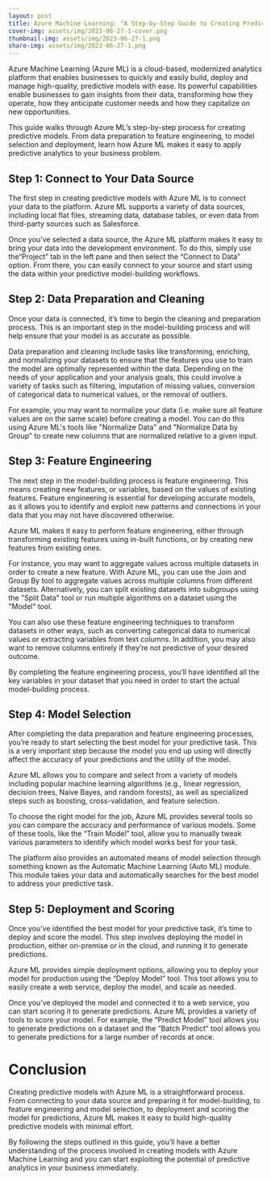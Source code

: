 ```yaml
---
layout: post
title: Azure Machine Learning: "A Step-by-Step Guide to Creating Predictive Models"
cover-img: assets/img/2023-06-27-1-cover.png
thumbnail-img: assets/img/2023-06-27-1.png
share-img: assets/img/2023-06-27-1.png
---
```

Azure Machine Learning (Azure ML) is a cloud-based, modernized analytics platform that enables businesses to quickly and easily build, deploy and manage high-quality, predictive models with ease. Its powerful capabilities enable businesses to gain insights from their data, transforming how they operate, how they anticipate customer needs and how they capitalize on new opportunities.

This guide walks through Azure ML’s step-by-step process for creating predictive models. From data preparation to feature engineering, to model selection and deployment, learn how Azure ML makes it easy to apply predictive analytics to your business problem.

## Step 1: Connect to Your Data Source 

The first step in creating predictive models with Azure ML is to connect your data to the platform. Azure ML supports a variety of data sources, including local flat files, streaming data, database tables, or even data from third-party sources such as Salesforce.

Once you’ve selected a data source, the Azure ML platform makes it easy to bring your data into the development environment. To do this, simply use the“Project” tab in the left pane and then select the “Connect to Data” option. From there, you can easily connect to your source and start using the data within your predictive model-building workflows. 

## Step 2: Data Preparation and Cleaning 

Once your data is connected, it’s time to begin the cleaning and preparation process. This is an important step in the model-building process and will help ensure that your model is as accurate as possible. 

Data preparation and cleaning include tasks like transforming, enriching, and normalizing your datasets to ensure that the features you use to train the model are optimally represented within the data. Depending on the needs of your application and your analysis goals, this could involve a variety of tasks such as filtering, imputation of missing values, conversion of categorical data to numerical values, or the removal of outliers.

For example, you may want to normalize your data (i.e. make sure all feature values are on the same scale) before creating a model. You can do this using Azure ML's tools like "Normalize Data" and "Normalize Data by Group" to create new columns that are normalized relative to a given input.

## Step 3: Feature Engineering 

The next step in the model-building process is feature engineering. This means creating new features, or variables, based on the values of existing features. Feature engineering is essential for developing accurate models, as it allows you to identify and exploit new patterns and connections in your data that you may not have discovered otherwise. 

Azure ML makes it easy to perform feature engineering, either through transforming existing features using in-built functions, or by creating new features from existing ones. 

For instance, you may want to aggregate values across multiple datasets in order to create a new feature. With Azure ML, you can use the Join and Group By tool to aggregate values across multiple columns from different datasets. Alternatively, you can split existing datasets into subgroups using the "Split Data" tool or run multiple algorithms on a dataset using the "Model" tool.

You can also use these feature engineering techniques to transform datasets in other ways, such as converting categorical data to numerical values or extracting variables from text columns. In addition, you may also want to remove columns entirely if they’re not predictive of your desired outcome. 

By completing the feature engineering process, you’ll have identified all the key variables in your dataset that you need in order to start the actual model-building process.

## Step 4: Model Selection

After completing the data preparation and feature engineering processes, you’re ready to start selecting the best model for your predictive task. This is a very important step because the model you end up using will directly affect the accuracy of your predictions and the utility of the model. 

Azure ML allows you to compare and select from a variety of models including popular machine learning algorithms (e.g., linear regression, decision trees, Naive Bayes, and random forests), as well as specialized steps such as boosting, cross-validation, and feature selection. 

To choose the right model for the job, Azure ML provides several tools so you can compare the accuracy and performance of various models. Some of these tools, like the “Train Model” tool, allow you to manually tweak various parameters to identify which model works best for your task. 

The platform also provides an automated means of model selection through something known as the Automatic Machine Learning (Auto ML) module. This module takes your data and automatically searches for the best model to address your predictive task.

## Step 5: Deployment and Scoring 

Once you’ve identified the best model for your predictive task, it’s time to deploy and score the model. This step involves deploying the model in production, either on-premise or in the cloud, and running it to generate predictions. 

Azure ML provides simple deployment options, allowing you to deploy your model for production using the “Deploy Model” tool. This tool allows you to easily create a web service, deploy the model, and scale as needed. 

Once you’ve deployed the model and connected it to a web service, you can start scoring it to generate predictions. Azure ML provides a variety of tools to score your model. For example, the “Predict Model” tool allows you to generate predictions on a dataset and the “Batch Predict” tool allows you to generate predictions for a large number of records at once. 

# Conclusion

Creating predictive models with Azure ML is a straightforward process. From connecting to your data source and preparing it for model-building, to feature engineering and model selection, to deployment and scoring the model for predictions, Azure ML makes it easy to build high-quality predictive models with minimal effort.

By following the steps outlined in this guide, you’ll have a better understanding of the process involved in creating models with Azure Machine Learning and you can start exploiting the potential of predictive analytics in your business immediately.
